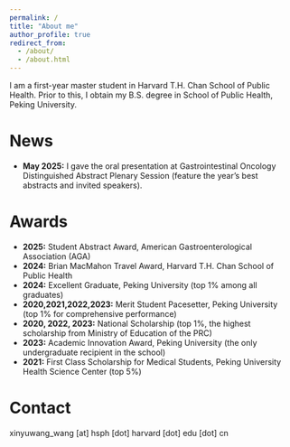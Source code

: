 ```yaml
---
permalink: /
title: "About me"
author_profile: true
redirect_from: 
  - /about/
  - /about.html
---
```


I am a first-year master student in Harvard T.H. Chan School of Public Health. Prior to this, I obtain my B.S. degree in School of Public Health, Peking University.

News
======
* **May 2025:** I gave the oral presentation at Gastrointestinal Oncology Distinguished Abstract Plenary Session (feature the year’s best abstracts and invited speakers).

Awards
======
* **2025:** Student Abstract Award, American Gastroenterological Association (AGA)
* **2024:** Brian MacMahon Travel Award, Harvard T.H. Chan School of Public Health
* **2024:** Excellent Graduate, Peking University (top 1% among all graduates)
* **2020,2021,2022,2023:** Merit Student Pacesetter, Peking University (top 1% for comprehensive performance)
* **2020, 2022, 2023:** National Scholarship (top 1%, the highest scholarship from Ministry of Education of the PRC)
* **2023:** Academic Innovation Award, Peking University (the only undergraduate recipient in the school)
* **2021:** First Class Scholarship for Medical Students, Peking University Health Science Center (top 5%)

Contact
======
xinyuwang_wang [at] hsph [dot] harvard [dot] edu [dot] cn

